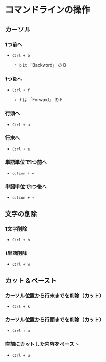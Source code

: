 # コマンドラインの操作

## カーソル

### 1つ前へ

- `Ctrl + b`

  - `b` は 「Backword」 の B 

### 1つ後へ

- `Ctrl + f`

  - `f` は 「Forward」 の F

### 行頭へ

- `Ctrl + a`

### 行末へ

- `Ctrl + e`

### 単語単位で1つ前へ

- `option + ←`

### 単語単位で1つ後へ

- `option + →`

## 文字の削除

### 1文字削除

- `Ctrl + h`

### 1単語削除

- `Ctrl + w`

## カット & ペースト

### カーソル位置から行末までを削除（カット）

- `Ctrl + k`

### カーソル位置から行頭までを削除（カット）

- `Ctrl + u`

### 直前にカットした内容をペースト

- `Ctrl + u`
